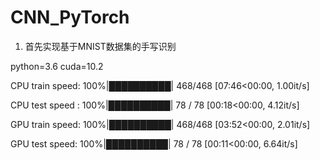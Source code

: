 # CNN_PyTorch

1. 首先实现基于MNIST数据集的手写识别

python=3.6 cuda=10.2 

CPU train speed: 100%|██████████| 468/468 [07:46<00:00,  1.00it/s]

CPU test speed : 100%|██████████| 78 / 78 [00:18<00:00,  4.12it/s]

GPU train speed: 100%|██████████| 468/468 [03:52<00:00,  2.01it/s]

GPU test  speed: 100%|██████████| 78 / 78 [00:11<00:00,  6.64it/s]